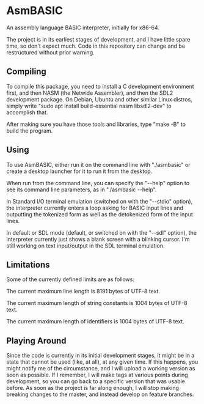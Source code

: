 # AsmBASIC

An assembly language BASIC interpreter, initially for x86-64.

The project is in its earliest stages of development, and I have little spare time, so don't expect much.
Code in this repository can change and be restructured without prior warning.

## Compiling

To compile this package, you need to install a C development environment first, and then NASM (the Netwide Assembler), and then the SDL2 development package.
On Debian, Ubuntu and other similar Linux distros, simply write "sudo apt install build-essential nasm libsdl2-dev" to accomplish that.

After making sure you have those tools and libraries, type "make -B" to build the program.

## Using

To use AsmBASIC, either run it on the command line with "./asmbasic" or create a desktop launcher for it to run it from the desktop.

When run from the command line, you can specify the "--help" option to see its command line parameters, as in "./asmbasic --help".

In Standard I/O terminal emulation (switched on with the "--stdio" option), the interpreter currently enters a loop asking for BASIC input lines and outputting the tokenized form as well as the detokenized form of the input lines.

In default or SDL mode (default, or switched on with the "--sdl" option), the interpreter currently just shows a blank screen with a blinking cursor. I'm still working on text input/output in the SDL terminal emulation.

## Limitations

Some of the currently defined limits are as follows:

The current maximum line length is 8191 bytes of UTF-8 text.

The current maximum length of string constants is 1004 bytes of UTF-8 text.

The current maximum length of identifiers is 1004 bytes of UTF-8 text.

## Playing Around

Since the code is currently in its initial development stages, it might be in a state that cannot be used (like, at all), at any given time.
If this happens, you might notify me of the circumstance, and I will upload a working version as soon as possible.
If I remember, I will make tags at various points during development, so you can go back to a specific version that was usable before.
As soon as the project is far along enough, I will stop making breaking changes to the master, and instead develop on feature branches.
